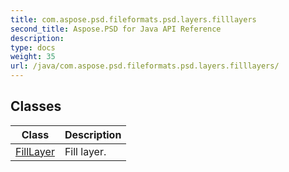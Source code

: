 ```yaml
---
title: com.aspose.psd.fileformats.psd.layers.filllayers
second_title: Aspose.PSD for Java API Reference
description: 
type: docs
weight: 35
url: /java/com.aspose.psd.fileformats.psd.layers.filllayers/
---
```



## Classes

| Class | Description |
| --- | --- |
| [FillLayer](../com.aspose.psd.fileformats.psd.layers.filllayers/filllayer) | Fill layer. |
